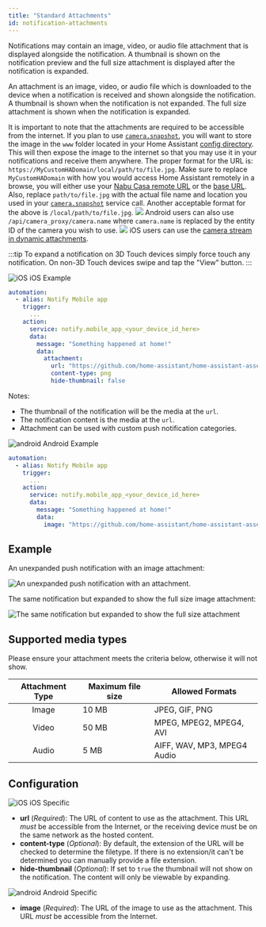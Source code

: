 ```yaml
---
title: "Standard Attachments"
id: notification-attachments
---
```


Notifications may contain an image, video, or audio file attachment that is displayed alongside the notification. A thumbnail is shown on the notification preview and the full size attachment is displayed after the notification is expanded.

An attachment is an image, video, or audio file which is downloaded to the device when a notification is received and shown alongside the notification. A thumbnail is shown when the notification is not expanded. The full size attachment is shown when the notification is expanded.

It is important to note that the attachments are required to be accessible from the internet. If you plan to use [`camera.snapshot`](https://www.home-assistant.io/integrations/camera#service-snapshot), you will want to store the image in the `www` folder located in your Home Assistant [config directory](https://www.home-assistant.io/docs/configuration/). This will then expose the image to the internet so that you may use it in your notifications and receive them anywhere. The proper format for the URL is: `https://MyCustomHADomain/local/path/to/file.jpg`. Make sure to replace `MyCustomHADomain` with how you would access Home Assistant remotely in a browse, you will either use your [Nabu Casa remote URL](https://www.nabucasa.com/config/remote/) or the [base URL](https://www.home-assistant.io/integrations/http#base_url). Also, replace `path/to/file.jpg` with the actual file name and location you used in your [`camera.snapshot`](https://www.home-assistant.io/integrations/camera#service-snapshot) service call. Another acceptable format for the above is `/local/path/to/file.jpg`.
![](/assets/android.svg) Android users can also use `/api/camera_proxy/camera.name` where `camera.name` is replaced by the entity ID of the camera you wish to use.
![](/assets/apple.svg) iOS users can use the [camera stream in dynamic attachments](dynamic-content.md#camera-stream).

:::tip
To expand a notification on 3D Touch devices simply force touch any notification. On non-3D Touch devices swipe and tap the "View" button.
:::

![iOS](/assets/apple.svg) iOS Example

```yaml
automation:
  - alias: Notify Mobile app
    trigger:
      ...
    action:
      service: notify.mobile_app_<your_device_id_here>
      data:
        message: "Something happened at home!"
        data:
          attachment:
            url: "https://github.com/home-assistant/home-assistant-assets/blob/master/logo-round-192x192.png?raw=true"
            content-type: png
            hide-thumbnail: false
```

Notes:
*   The thumbnail of the notification will be the media at the `url`.
*   The notification content is the media at the `url`.
*   Attachment can be used with custom push notification categories.

![android](/assets/android.svg) Android Example

```yaml
automation:
  - alias: Notify Mobile app
    trigger:
      ...
    action:
      service: notify.mobile_app_<your_device_id_here>
      data:
        message: "Something happened at home!"
        data:
          image: "https://github.com/home-assistant/home-assistant-assets/blob/master/logo-round-192x192.png?raw=true"
```           


## Example

An unexpanded push notification with an image attachment:

![An unexpanded push notification with an attachment.](/assets/ios/attachment.png)

The same notification but expanded to show the full size image attachment:

![The same notification but expanded to show the full size attachment](/assets/ios/expanded_attachment.png)

## Supported media types

Please ensure your attachment meets the criteria below, otherwise it will not show.

| Attachment Type  | Maximum file size | Allowed Formats                                                                                              |
| :-------: | --------------- | -------------------------------------------------------------------------------------------------------- |
|    Image    | 10 MB             | JPEG, GIF, PNG                                                                     |
|   Video    | 50 MB             | MPEG, MPEG2, MPEG4, AVI                                                            |
|   Audio    | 5 MB  | AIFF, WAV, MP3, MPEG4 Audio |


## Configuration
![iOS](/assets/apple.svg) iOS Specific

-   **url** (*Required*): The URL of content to use as the attachment. This URL *must* be accessible from the Internet, or the receiving device must be on the same network as the hosted content.
-   **content-type** (*Optional*): By default, the extension of the URL will be checked to determine the filetype. If there is no extension/it can't be determined you can manually provide a file extension.
-   **hide-thumbnail** (*Optional*): If set to `true` the thumbnail will not show on the notification. The content will only be viewable by expanding.

![android](/assets/android.svg) Android Specific

-   **image** (*Required*): The URL of the image to use as the attachment. This URL *must* be accessible from the Internet.
